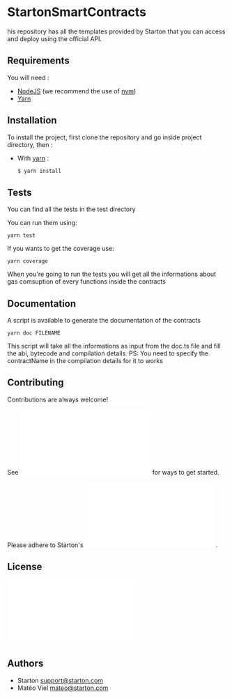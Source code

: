 # StartonSmartContracts

his repository has all the templates provided by Starton that you can access and deploy using the official API.

## Requirements

You will need :

- [NodeJS](https://nodejs.org/en) (we recommend the use of [nvm](https://github.com/nvm-sh/nvm))
- [Yarn](https://yarnpkg.com/)

## Installation

To install the project, first clone the repository and go inside project directory, then :

- With [yarn](https://yarnpkg.com/) :
  ```bash
  $ yarn install
  ```

## Tests

You can find all the tests in the test directory

You can run them using:

```shell
yarn test
```

If you wants to get the coverage use:

```shell
yarn coverage
```

When you're going to run the tests you will get all the informations about gas comsuption of every functions inside the contracts

## Documentation

A script is available to generate the documentation of the contracts

```shell
yarn doc FILENAME
```

This script will take all the informations as input from the doc.ts file and fill the abi, bytecode and compilation details. PS: You need to specify the contractName in the compilation details for it to works

## Contributing

Contributions are always welcome!

See ![CONTRIBUTING.md](CONTRIBUTING.md) for ways to get started.

Please adhere to Starton's ![Code of Conduct](CODE_OF_CONDUCT.md).

## License

![Apache License 2.0](LICENSE.md)

## Authors

- Starton [support@starton.com](mailto:support@starton.com)
- Matéo Viel [mateo@starton.com](mailto:mateo@starton.com)
